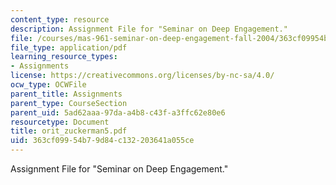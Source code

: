 ```yaml
---
content_type: resource
description: Assignment File for "Seminar on Deep Engagement."
file: /courses/mas-961-seminar-on-deep-engagement-fall-2004/363cf09954b79d84c132203641a055ce_orit_zuckerman5.pdf
file_type: application/pdf
learning_resource_types:
- Assignments
license: https://creativecommons.org/licenses/by-nc-sa/4.0/
ocw_type: OCWFile
parent_title: Assignments
parent_type: CourseSection
parent_uid: 5ad62aaa-97da-a4b8-c43f-a3ffc62e80e6
resourcetype: Document
title: orit_zuckerman5.pdf
uid: 363cf099-54b7-9d84-c132-203641a055ce
---
```

Assignment File for "Seminar on Deep Engagement."
